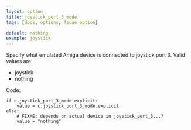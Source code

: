 ```yaml
---
layout: option
title: joystick_port_3_mode
tags: [docs, options, fsuae_option]

default: nothing
example: joystick
---
```


Specify what emulated Amiga device is connected to joystick port 3.
Valid values are:

* joystick
* nothing

Code:

    if c.joystick_port_3_mode.explicit:
        value = c.joystick_port_3_mode.explicit
    else:
        # FIXME: depends on actual device in joystick_port_3...?
        value = "nothing"
